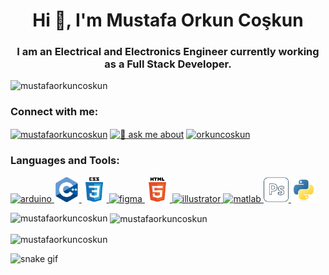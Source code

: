 <h1 align="center">Hi 👋, I'm Mustafa Orkun Coşkun</h1>
<h3 align="center">I am an Electrical and Electronics Engineer currently working as a Full Stack Developer.</h3>

<p align="left"> <img src="https://komarev.com/ghpvc/?username=mustafaorkuncoskun&label=Profile%20views&color=0e75b6&style=flat" alt="mustafaorkuncoskun" /> </p>

<h3 align="left">Connect with me:</h3>
<p align="left">
<a href="https://linkedin.com/in/mustafaorkuncoskun" target="blank"><img align="center" src="https://raw.githubusercontent.com/rahuldkjain/github-profile-readme-generator/master/src/images/icons/Social/linked-in-alt.svg" alt="mustafaorkuncoskun" height="30" width="40" /></a>
<a href="https://instagram.com/meuorkuncoskun ask me about" target="blank"><img align="center" src="https://raw.githubusercontent.com/rahuldkjain/github-profile-readme-generator/master/src/images/icons/Social/instagram.svg" alt="💬 ask me about" height="30" width="40" /></a>
<a href="https://discord.gg/orkuncoskun" target="blank"><img align="center" src="https://raw.githubusercontent.com/rahuldkjain/github-profile-readme-generator/master/src/images/icons/Social/discord.svg" alt="orkuncoskun" height="30" width="40" /></a>
</p>

<h3 align="left">Languages and Tools:</h3>
<p align="left"> <a href="https://www.arduino.cc/" target="_blank" rel="noreferrer"> <img src="https://cdn.worldvectorlogo.com/logos/arduino-1.svg" alt="arduino" width="40" height="40"/> </a> <a href="https://www.w3schools.com/cpp/" target="_blank" rel="noreferrer"> <img src="https://raw.githubusercontent.com/devicons/devicon/master/icons/cplusplus/cplusplus-original.svg" alt="cplusplus" width="40" height="40"/> </a> <a href="https://www.w3schools.com/css/" target="_blank" rel="noreferrer"> <img src="https://raw.githubusercontent.com/devicons/devicon/master/icons/css3/css3-original-wordmark.svg" alt="css3" width="40" height="40"/> </a> <a href="https://www.figma.com/" target="_blank" rel="noreferrer"> <img src="https://www.vectorlogo.zone/logos/figma/figma-icon.svg" alt="figma" width="40" height="40"/> </a> <a href="https://www.w3.org/html/" target="_blank" rel="noreferrer"> <img src="https://raw.githubusercontent.com/devicons/devicon/master/icons/html5/html5-original-wordmark.svg" alt="html5" width="40" height="40"/> </a> <a href="https://www.adobe.com/in/products/illustrator.html" target="_blank" rel="noreferrer"> <img src="https://www.vectorlogo.zone/logos/adobe_illustrator/adobe_illustrator-icon.svg" alt="illustrator" width="40" height="40"/> </a> <a href="https://www.mathworks.com/" target="_blank" rel="noreferrer"> <img src="https://upload.wikimedia.org/wikipedia/commons/2/21/Matlab_Logo.png" alt="matlab" width="40" height="40"/> </a> <a href="https://www.photoshop.com/en" target="_blank" rel="noreferrer"> <img src="https://raw.githubusercontent.com/devicons/devicon/master/icons/photoshop/photoshop-line.svg" alt="photoshop" width="40" height="40"/> </a> <a href="https://www.python.org" target="_blank" rel="noreferrer"> <img src="https://raw.githubusercontent.com/devicons/devicon/master/icons/python/python-original.svg" alt="python" width="40" height="40"/> </a> </p>

<p><img align="left" src="https://github-readme-stats.vercel.app/api/top-langs?username=mustafaorkuncoskun&show_icons=true&locale=en&layout=compact" alt="mustafaorkuncoskun" /></p>

<p>&nbsp;<img align="center" src="https://github-readme-stats.vercel.app/api?username=mustafaorkuncoskun&show_icons=true&locale=en" alt="mustafaorkuncoskun" /></p>

<p><img align="center" src="https://github-readme-streak-stats.herokuapp.com/?user=mustafaorkuncoskun&" alt="mustafaorkuncoskun" /></p>





![snake gif](https://github.com/mustafaorkuncoskun/mustafaorkuncoskun/blob/output/github-contribution-grid-snake.gif)
